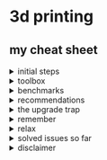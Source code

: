 # 3d printing
## my cheat sheet

<details><summary>initial steps</summary>

* ensure orthograde cartesian coordinate system
* tighten screws
* [calibrate e-steps and temperature](https://3dprintbeginner.com/extruder-calibration-guide/)
* [level bed](https://all3dp.com/2/3d-printer-bed-leveling-step-by-step-tutorial/)
* find a slicer you're comfortable with. one slicer might be more suitable for particularly your machine than another (cura for mine as opposed to prusa) - at least out of the box, as it might be totally possible that settings can be adapted 

![standard profiles, same temperature, speed and filament](./assets/slicerpresets.png)


use the [refined calibration calculators](refined%20calculators.html), <s>stolen</s> refined from other sites.

</details>

<details><summary>toolbox</summary>

* spatula
* caliper
* tweezer
* long nose pliers
* scalpel or cutter
* ptfe grease (use sparingly)
* brass brush
* infrared thermometer to check bed temperature
* high percentage isopropyl alcohol
* lint free cloths

</details>

<details><summary>benchmarks</summary>

* [calicat](https://www.thingiverse.com/thing:1545913/files)
* [xyz cube](https://www.thingiverse.com/thing:1278865)
* [20mm test cube](https://www.thingiverse.com/thing:38108) without top and bottom, only one or two walls to check flow
* [bed level test](https://www.thingiverse.com/thing:34558)
* [temp tower](https://www.thingiverse.com/thing:2729076)

</details>

<details><summary>recommendations</summary>

hardware:
* spoolholder with decent bearings - avoid top mounted spool holder resulting in built up vibrations

slicer settings:
* walls from inside to outside to enhance connection especially on overhangs and concave curves
* infill with cubic subdivision - quick and stable at lower infill rate
* disable z-hop to enhance precision and spare z-axis mechanics
* enabled combing (relevant cut in print time!)
* reduce first layer dimension to avoid elephants foot

</details>

<details><summary>the upgrade trap</summary>

successful upgrades:
* mosfets for hotend and heatbed
* led illumination to examine quality during runtime
* cable chains ([support](https://www.thingiverse.com/thing:4335239))
* [bed holder](https://www.thingiverse.com/thing:3573378) 
* screw direction reminder for bed levelling
* a marvellous faceplate
* [bowden clips](https://www.thingiverse.com/thing:936611)

unsuccessful upgrades:
* heat bed insulation - confusing the thermistor
* any printed fan duct - tested multiple types and times, worse cooling on overhangs and fine edges as opposed to stock fan duct on [temp tower](https://www.thingiverse.com/thing:2729076) ![fan duct failure](./assets/fanductfail.png)

software:
* newer slicer versions might make use of commands older printer firmwares are not able to compute

</details>

<details><summary>remember</summary>

* no cold pull to avoid nozzle clogging
* heat up hotend and heatbed for levelling, hotend for nozzle changes
* the ptfe-tube must connect straight to the heatsink to avoid backflow
* slicer profiles should have some version control, too much meddling can make things worse
* belts can be too tight
* bowden extruders need more retract that direct extruders
* stepper motors have magic numbers, often a multiple of 0.04mm for layer heights
* unless you successfully installed a fan duct with an even flow, the direction of the model on the buildplate impacts the quality of the cooling effect and therefore layer quality and sometimes horizontal warping of thin structures

</details>

<details><summary>relax</summary>

* [troubleshooting guide](https://www.simplify3d.com/support/print-quality-troubleshooting/)
* expensive dry boxes may be overrated (for pla) [source](https://www.youtube.com/watch?v=5CFxT1q6dX8)
* be patient - lower speeds reward with better quality
* you have to live with bad bottom layers on rafts and support
* remember the technical boundaries of fdm prints - speed, resolution, anisotrophy
* be aware you most likely have a low budget machine - don't expect miracles

</details>

<details><summary>solved issues so far</summary>

### ringing noise on x-axis movement
loose x-stop case. superglue for peace of mind

### filament sensor false alert
at least on an anycubic mega you can just unplug it. no more false alerts. yes, you regain the risk of running out of filament midprint.

### sudden decrease in layer consistency
sometimes it's just the filament being shit - ![filaments](./assets/filaments.mp4) all printed with identical settings consecutively

### sd card can not be read
small plastic parts broke off and clogged the card reader. cleaned and used another card

### sudden rattling noises on one of the z-axis stepper motors, x-tilt, prints failing
connection issue. for some reason the cable connector had other plans. pushed everything back together. it's not always a broken motor or driver.

![stepper cable connection](./assets/steppercable.png) 

</details>

<details><summary>disclaimer</summary>

* i am a beginner
* my first printer is a second grade anycubic i3 mega s

</details>